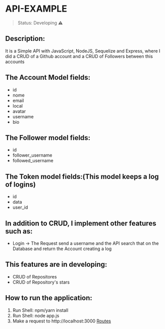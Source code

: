 # API-EXAMPLE

> Status: Developing ⚠️
## Description:
It is a Simple API with JavaScript, NodeJS, Sequelize and Express, where I did a CRUD of a Github account and a CRUD of Followers between this accounts


## The Account Model fields:

+ id
+ nome
+ email
+ local
+ avatar
+ username
+ bio

## The Follower model fields:

+ id
+ follower_username
+ followed_username

## The Token model fields:(This model keeps a log of logins)

+ id
+ data
+ user_id

## In addition to CRUD, I implement other features such as:
+ Login -> The Request send a username and the API search that on the Database and return the Account creating a log 

## This features are in developing:
+ CRUD of Repositores
+ CRUD of Repository's stars

## How to run the application:
1) Run Shell: npm/yarn install
2) Run Shell: node app.js
3) Make a request to http://localhost:3000 [Routes](https://github.com/samueldantasoliveira/API-EXAMPLE/blob/main/ROTAS.md)
